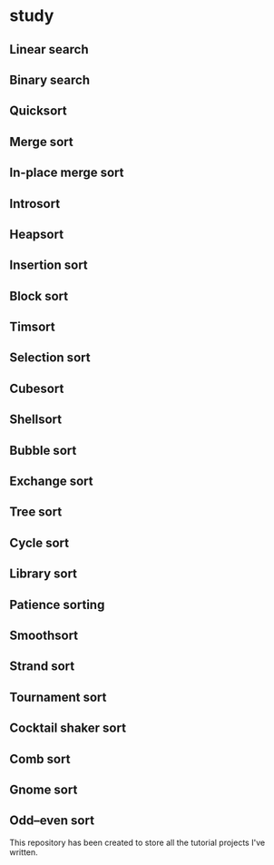 # study
## Linear search
## Binary search
## Quicksort
## Merge sort
## In-place merge sort
## Introsort
## Heapsort
## Insertion sort
## Block sort
## Timsort
## Selection sort 
## Cubesort
## Shellsort
## Bubble sort 
## Exchange sort 
## Tree sort 
## Cycle sort 
## Library sort 
## Patience sorting 
## Smoothsort 
## Strand sort 
## Tournament sort 
## Cocktail shaker sort 
## Comb sort 
## Gnome sort 
## Odd–even sort 
This repository has been created to store all the tutorial projects I've written.
